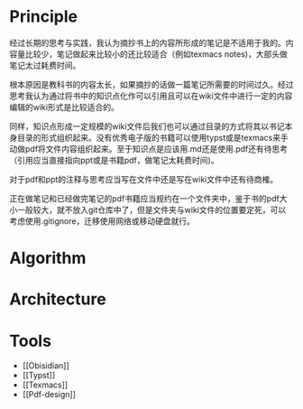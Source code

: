 # Principle
经过长期的思考与实践，我认为摘抄书上的内容所形成的笔记是不适用于我的。内容量比较少，笔记做起来比较小的还比较适合（例如texmacs notes)，大部头做笔记太过耗费时间。

根本原因是教科书的内容太长，如果摘抄的话做一篇笔记所需要的时间过久。经过思考我认为通过将书中的知识点化作可以引用且可以在wiki文件中进行一定的内容编辑的wiki形式是比较适合的。

同样，知识点形成一定规模的wiki文件后我们也可以通过目录的方式将其以书记本身目录的形式组织起来。没有优秀电子版的书籍可以使用typst或是texmacs来手动做pdf将文件内容组织起来。至于知识点是应该用.md还是使用.pdf还有待思考（引用应当直接指向ppt或是书籍pdf，做笔记太耗费时间)。

对于pdf和ppt的注释与思考应当写在文件中还是写在wiki文件中还有待商榷。

正在做笔记和已经做完笔记的pdf书籍应当规约在一个文件夹中，鉴于书的pdf大小一般较大，就不放入git仓库中了，但是文件夹与wiki文件的位置要定死，可以考虑使用.gitignore，迁移使用网络或移动硬盘就行。
# Algorithm
# Architecture
# Tools
- [[Obisidian]]
- [[Typst]]
- [[Texmacs]]
- [[Pdf-design]]

